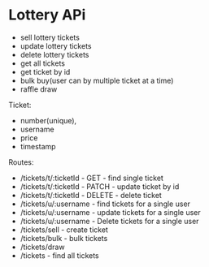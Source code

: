 # Lottery APi

- sell lottery tickets
- update lottery tickets
- delete lottery tickets
- get all tickets
- get ticket by id
- bulk buy(user can by multiple ticket at a time)
- raffle draw

Ticket:
 - number(unique),
 - username
 - price
 - timestamp

Routes:
- /tickets/t/:ticketId - GET - find single ticket
- /tickets/t/:ticketId - PATCH - update ticket by id
- /tickets/t/:ticketId - DELETE - delete ticket
- /tickets/u/:username - find tickets for a single user
- /tickets/u/:username - update tickets for a single user
- /tickets/u/:username - Delete tickets for a single user
- /tickets/sell - create ticket
- /tickets/bulk - bulk tickets
- /tickets/draw
- /tickets - find all tickets
